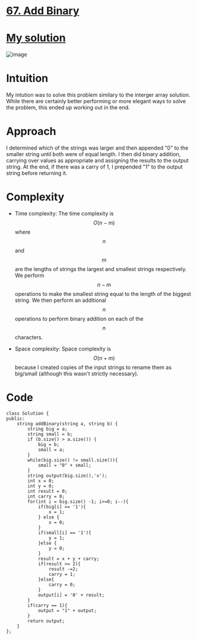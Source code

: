 # [67. Add Binary](https://leetcode.com/problems/add-binary/description/)
# [My solution](https://leetcode.com/problems/add-binary/solutions/2951525/add-binary-c-solution/)

![image](https://user-images.githubusercontent.com/76566137/209486613-e3af0279-6219-4fa3-9111-c9ed4b5f6be3.png)

# Intuition
<!-- Describe your first thoughts on how to solve this problem. -->
My intution was to solve this problem similary to the interger array solution. While there are certainly better performing or more elegant ways to solve the problem, this ended up working out in the end.
# Approach
I determined which of the strings was larger and then appended "0" to the smaller string until both were of equal length. I then did binary addition, carrying over values as appropriate and assigning the results to the output string. At the end, if there was a carry of 1, I prepended "1" to the output string before returning it. 

# Complexity
- Time complexity:
The time complexity is $$O(n - m)$$ where $$n$$ and $$m$$ are the lengths of strings the largest and smallest strings respectively. We perform $$n - m$$ operations to make the smallest string equal to the length of the biggest string. We then perform an additional $$n$$ operations to perform binary addition on each of the $$n$$ characters.

- Space complexity:
Space complexity is $$O(n + m)$$ because I created copies of the input strings to rename them as big/small (although this wasn't strictly necessary).

# Code
```
class Solution {
public:
    string addBinary(string a, string b) {
        string big = a;
        string small = b;
        if (b.size() > a.size()) {
            big = b;
            small = a;
        }
        while(big.size() != small.size()){
            small = "0" + small;
        }
        string output(big.size(),'x');
        int x = 0;
        int y = 0;
        int result = 0;
        int carry = 0;
        for(int i = big.size() -1; i>=0; i--){
            if(big[i] == '1'){
                x = 1;
            } else {
                x = 0;
            }
            if(small[i] == '1'){
                y = 1;
            }else {
                y = 0;
            }
            result = x + y + carry;
            if(result >= 2){
                result -=2;
                carry = 1;
            }else{
                carry = 0;
            }
            output[i] = '0' + result;
        }
        if(carry == 1){
            output = "1" + output;
        }
        return output;
    }
};
```
